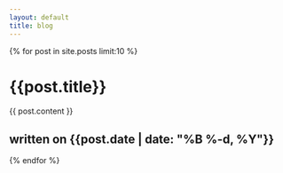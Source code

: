 ```yaml
---
layout: default
title: blog
---
```

	
{% for post in site.posts limit:10 %}
<h1>{{post.title}}</h1>
{{ post.content }}
<h2>written on {{post.date | date: "%B %-d, %Y"}}</h2>	
{% endfor %}
